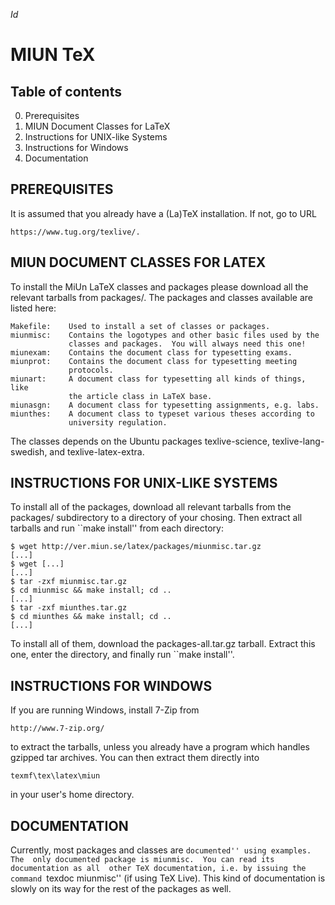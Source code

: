 $Id$

MIUN TeX
===============================================================================

Table of contents
-------------------------------------------------------------------------------

0. Prerequisites
1. MIUN Document Classes for LaTeX
2. Instructions for UNIX-like Systems
3. Instructions for Windows
4. Documentation


PREREQUISITES
-------------------------------------------------------------------------------

It is assumed that you already have a (La)TeX installation.  If not, go to URL

    https://www.tug.org/texlive/.



MIUN DOCUMENT CLASSES FOR LATEX
-------------------------------------------------------------------------------

To install the MiUn LaTeX classes and packages please download all the relevant 
tarballs from packages/.  The packages and classes available are listed here:

    Makefile:    Used to install a set of classes or packages.
    miunmisc:    Contains the logotypes and other basic files used by the
                 classes and packages.  You will always need this one!
    miunexam:    Contains the document class for typesetting exams.
    miunprot:    Contains the document class for typesetting meeting
                 protocols.
    miunart:     A document class for typesetting all kinds of things, like
                 the article class in LaTeX base.
    miunasgn:    A document class for typesetting assignments, e.g. labs.
    miunthes:    A document class to typeset various theses according to
                 university regulation.

The classes depends on the Ubuntu packages texlive-science, 
texlive-lang-swedish, and texlive-latex-extra.


INSTRUCTIONS FOR UNIX-LIKE SYSTEMS
-------------------------------------------------------------------------------

To install all of the packages, download all relevant tarballs from the 
packages/ subdirectory to a directory of your chosing.  Then extract all 
tarballs and run ``make install'' from each directory:

	$ wget http://ver.miun.se/latex/packages/miunmisc.tar.gz
	[...]
	$ wget [...]
	[...]
    $ tar -zxf miunmisc.tar.gz
	$ cd miunmisc && make install; cd ..
	[...]
    $ tar -zxf miunthes.tar.gz
	$ cd miunthes && make install; cd ..
	[...]

To install all of them, download the packages-all.tar.gz tarball.  Extract this 
one, enter the directory, and finally run ``make install''.


INSTRUCTIONS FOR WINDOWS
-------------------------------------------------------------------------------

If you are running Windows, install 7-Zip from

    http://www.7-zip.org/

to extract the tarballs, unless you already have a program which handles
gzipped tar archives.  You can then extract them directly into

    texmf\tex\latex\miun

in your user's home directory.


DOCUMENTATION
-------------------------------------------------------------------------------

Currently, most packages and classes are ``documented'' using examples.  The 
only documented package is miunmisc.  You can read its documentation as all 
other TeX documentation, i.e. by issuing the command ``texdoc miunmisc'' (if 
using TeX Live).  This kind of documentation is slowly on its way for the rest 
of the packages as well.
